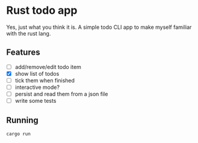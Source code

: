 # Rust todo app

Yes, just what you think it is. A simple todo CLI app to make myself familiar
with the rust lang.

## Features

- [ ] add/remove/edit todo item
- [x] show list of todos
- [ ] tick them when finished
- [ ] interactive mode?
- [ ] persist and read them from a json file
- [ ] write some tests

## Running

```bash
cargo run
```

